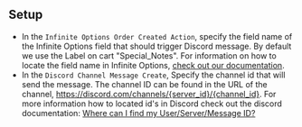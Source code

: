 ## Setup

- In the `Infinite Options Order Created Action`, specify the field name of the Infinite Options field that should trigger Discord message. By default we use the Label on cart "Special_Notes". For information on how to locate the field name in Infinite Options, [check out our documentation](https://docs.theshoppad.com/article/122-why-are-option-selections-labeled-infiniteoptions1).
- In the `Discord Channel Message Create`, Specify the channel id that will send the message. The channel ID can be found in the URL of the channel, https://discord.com/channels/{server_id}/{channel_id}. For more information how to located id's in Discord check out the discord documentation: [Where can I find my User/Server/Message ID?](https://support.discord.com/hc/en-us/articles/206346498-Where-can-I-find-my-User-Server-Message-ID)
